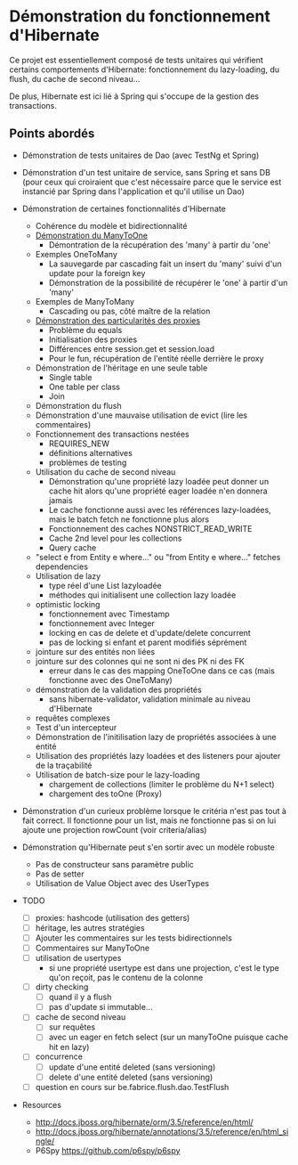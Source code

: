 # Démonstration du fonctionnement d'Hibernate

Ce projet est essentiellement composé de tests unitaires qui vérifient certains comportements d'Hibernate: fonctionnement
du lazy-loading, du flush, du cache de second niveau...

De plus, Hibernate est ici lié à Spring qui s'occupe de la gestion des transactions.

## Points abordés

* Démonstration de tests unitaires de Dao (avec TestNg et Spring)

* Démonstration d'un test unitaire de service, sans Spring et sans DB (pour ceux qui croiraient que c'est nécessaire parce que le service est instancié par Spring dans l'application et qu'il utilise un Dao)

* Démonstration de certaines fonctionnalités d'Hibernate
	+ Cohérence du modèle et bidirectionnalité
	+ [Démonstration du ManyToOne](https://github.com/hittepit/TestsSpringHibernate/wiki/Relations-ManyToOne)
		- Démontration de la récupération des 'many' à partir du 'one'
	+ Exemples OneToMany
		- La sauvegarde par cascading fait un insert du 'many' suivi d'un update pour la foreign key
		- Démonstration de la possibilité de récupérer le 'one' à partir d'un 'many'
	+ Exemples de ManyToMany
		- Cascading ou pas, côté maître de la relation
	+ [Démonstration des particularités des proxies](https://github.com/hittepit/TestsSpringHibernate/wiki/Proxies)
		- Problème du equals
		- Initialisation des proxies
		- Différences entre session.get et session.load
		- Pour le fun, récupération de l'entité réelle derrière le proxy
	+ Démonstration de l'héritage en une seule table
		- Single table
		- One table per class
		- Join
	+ Démonstration du flush
	+ Démonstration d'une mauvaise utilisation de evict (lire les commentaires)
	+ Fonctionnement des transactions nestées 
		+ REQUIRES_NEW
		+ définitions alternatives
		+ problèmes de testing
	+ Utilisation du cache de second niveau
		- Démonstration qu'une propriété lazy loadée peut donner un cache hit alors qu'une propriété eager loadée n'en donnera jamais
		- Le cache fonctionne aussi avec les références lazy-loadées, mais le batch fetch ne fonctionne plus alors
		- Fonctionnement des caches NONSTRICT_READ_WRITE
		- Cache 2nd level pour les collections
		- Query cache
	+ "select e from Entity e where..." ou "from Entity e where..." fetches dependencies
	+ Utilisation de lazy 
		- type réel d'une List lazyloadée
		- méthodes qui initialisent une collection lazy loadée
	+ optimistic locking
		- fonctionnement avec Timestamp
		- fonctionnement avec Integer
		- locking en cas de delete et d'update/delete concurrent
		- pas de locking si enfant et parent modifiés séprément
	+ jointure sur des entités non liées
	+ jointure sur des colonnes qui ne sont ni des PK ni des FK
		- erreur dans le cas des mapping OneToOne dans ce cas (mais fonctionne avec des OneToMany)
	+ démonstration de la validation des propriétés
		- sans hibernate-validator, validation minimale au niveau d'Hibernate
	+ requêtes complexes
	+ Test d'un intercepteur
	+ Démonstration de l'initilisation lazy de propriétés associées à une entité
	+ Utilisation des propriétés lazy loadées et des listeners pour ajouter de la traçabilité
	+ Utilisation de batch-size pour le lazy-loading
		- chargement de collections (limiter le problème du N+1 select)
		- chargement des toOne (Proxy)

* Démonstration d'un curieux problème lorsque le critéria n'est pas tout à fait correct. Il fonctionne pour un list,
mais ne fonctionne pas si on lui ajoute une projection rowCount (voir criteria/alias)

* Démonstration qu'Hibernate peut s'en sortir avec un modèle robuste
	+ Pas de constructeur sans paramètre public
	+ Pas de setter
	+ Utilisation de Value Object avec des UserTypes
	

* TODO
	- [ ] proxies: hashcode (utilisation des getters)
	- [ ] héritage, les autres stratégies
	- [ ] Ajouter les commentaires sur les tests bidirectionnels
	- [ ] Commentaires sur ManyToOne
	- [ ] utilisation de usertypes
		- si une propriété usertype est dans une projection, c'est le type qu'on reçoit, pas le contenu de la colonne
	- [ ] dirty checking
		- [ ] quand il y a flush
		- [ ] pas d'update si immutable...
	- [ ] cache de second niveau
		- [ ] sur requêtes 
		- [ ] avec un eager en fetch select (sur un manyToOne puisque cache hit en lazy)
	- [ ] concurrence
		- [ ] update d'une entité deleted (sans versioning)
		- [ ] delete d'une entité deleted (sans versioning)
	- [ ] question en cours sur be.fabrice.flush.dao.TestFlush

* Resources 
	+ <http://docs.jboss.org/hibernate/orm/3.5/reference/en/html/>
	+ <http://docs.jboss.org/hibernate/annotations/3.5/reference/en/html_single/>
	+ P6Spy <https://github.com/p6spy/p6spy>